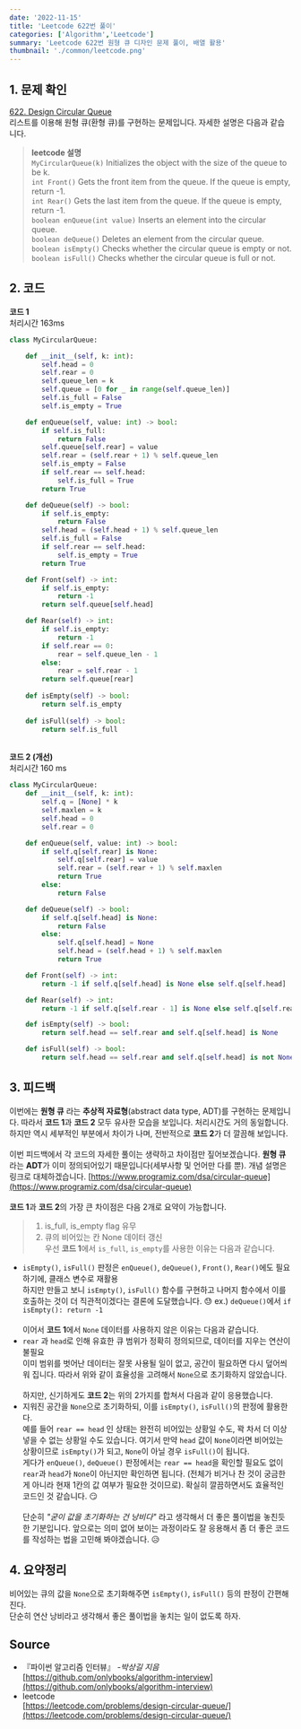 ```yaml
---
date: '2022-11-15'
title: 'Leetcode 622번 풀이'
categories: ['Algorithm','Leetcode']
summary: 'Leetcode 622번 원형 큐 디자인 문제 풀이, 배열 활용'
thumbnail: './common/leetcode.png'
---
```

## 1. 문제 확인

[622. Design Circular Queue](https://leetcode.com/problems/design-circular-queue/)
\
리스트를 이용해 원형 큐(환형 큐)를 구현하는 문제입니다. 자세한 설명은 다음과 같습니다.
> **leetcode 설명**  
> `MyCircularQueue(k)` Initializes the object with the size of the queue to be k.  
> `int Front()` Gets the front item from the queue. If the queue is empty, return -1.  
> `int Rear()` Gets the last item from the queue. If the queue is empty, return -1.  
> `boolean enQueue(int value)` Inserts an element into the circular queue.  
> `boolean deQueue()` Deletes an element from the circular queue.  
> `boolean isEmpty()` Checks whether the circular queue is empty or not.  
> `boolean isFull()` Checks whether the circular queue is full or not.  
## 2. 코드

**코드 1**  
처리시간 163ms
```py
class MyCircularQueue:

    def __init__(self, k: int):
        self.head = 0
        self.rear = 0
        self.queue_len = k
        self.queue = [0 for _ in range(self.queue_len)]
        self.is_full = False
        self.is_empty = True

    def enQueue(self, value: int) -> bool:
        if self.is_full:
            return False
        self.queue[self.rear] = value
        self.rear = (self.rear + 1) % self.queue_len
        self.is_empty = False
        if self.rear == self.head:
            self.is_full = True
        return True

    def deQueue(self) -> bool:
        if self.is_empty:
            return False
        self.head = (self.head + 1) % self.queue_len
        self.is_full = False
        if self.rear == self.head:
            self.is_empty = True
        return True

    def Front(self) -> int:
        if self.is_empty:
            return -1
        return self.queue[self.head]

    def Rear(self) -> int:
        if self.is_empty:
            return -1
        if self.rear == 0:
            rear = self.queue_len - 1
        else:
            rear = self.rear - 1
        return self.queue[rear]
    
    def isEmpty(self) -> bool:
        return self.is_empty
    
    def isFull(self) -> bool:
        return self.is_full
```
\
**코드 2 (개선)**  
처리시간 160 ms
```py
class MyCircularQueue:
    def __init__(self, k: int):
        self.q = [None] * k
        self.maxlen = k
        self.head = 0
        self.rear = 0

    def enQueue(self, value: int) -> bool:
        if self.q[self.rear] is None:
            self.q[self.rear] = value
            self.rear = (self.rear + 1) % self.maxlen
            return True
        else:
            return False

    def deQueue(self) -> bool:
        if self.q[self.head] is None:
            return False
        else:
            self.q[self.head] = None
            self.head = (self.head + 1) % self.maxlen
            return True

    def Front(self) -> int:
        return -1 if self.q[self.head] is None else self.q[self.head]

    def Rear(self) -> int:
        return -1 if self.q[self.rear - 1] is None else self.q[self.rear - 1]

    def isEmpty(self) -> bool:
        return self.head == self.rear and self.q[self.head] is None

    def isFull(self) -> bool:
        return self.head == self.rear and self.q[self.head] is not None
```

## 3. 피드백
이번에는 **원형 큐** 라는 **추상적 자료형**(abstract data type, ADT)를 구현하는 문제입니다. 따라서 **코드 1**과 **코드 2** 모두 유사한 모습을 보입니다. 처리시간도 거의 동일합니다. 하지만 역시 세부적인 부분에서 차이가 나며, 전반적으로 **코드 2**가 더 깔끔해 보입니다.  
\
이번 피드백에서 각 코드의 자세한 풀이는 생략하고 차이점만 짚어보겠습니다. **원형 큐** 라는 **ADT**가 이미 정의되어있기 때문입니다(세부사항 및 언어만 다를 뿐). 개념 설명은 링크로 대체하겠습니다. [https://www.programiz.com/dsa/circular-queue](https://www.programiz.com/dsa/circular-queue)  
\
**코드 1**과 **코드 2**의 가장 큰 차이점은 다음 2개로 요약이 가능합니다.
> 1. is_full, is_empty flag 유무  
> 2. 큐의 비어있는 칸 None 데이터 갱신  
우선 **코드 1**에서 `is_full`, `is_empty`를 사용한 이유는 다음과 같습니다.
- `isEmpty()`, `isFull()` 판정은 `enQueue()`, `deQueue()`, `Front()`, `Rear()`에도 필요하기에, 클래스 변수로 재활용  
하지만 만들고 보니 `isEmpty()`, `isFull()` 함수를 구현하고  나머지 함수에서 이를 호출하는 것이 더 직관적이겠다는 결론에 도달했습니다. 😓 ex.) `deQueue()`에서 `if isEmpty(): return -1`  
\
이어서 **코드 1**에서 `None` 데이터를 사용하지 않은 이유는 다음과 같습니다.  
- `rear` 과 `head`로 인해 유효한 큐 범위가 정확히 정의되므로, 데이터를 지우는 연산이 불필요  
이미 범위를 벗어난 데이터는 잘못 사용될 일이 없고, 공간이 필요하면 다시 덮어씌워 집니다. 따라서 위와 같이 효율성을 고려해서 `None`으로 초기화하지 않았습니다.  
\
하지만, 신기하게도 **코드 2**는 위의 2가지를 합쳐서 다음과 같이 응용했습니다.  
- 지워진 공간을 `None`으로 초기화하되, 이를 `isEmpty()`, `isFull()`의 판정에 활용한다.  
예를 들어 `rear == head` 인 상태는 완전히 비어있는 상황일 수도, 꽉 차서 더 이상 넣을 수 없는 상황일 수도 있습니다. 여기서 만약 `head` 값이 `None`이라면 비어있는 상황이므로 `isEmpty()`가 되고, `None`이 아닐 경우 `isFull()`이 됩니다.  
게다가 `enQueue()`, `deQueue()` 판정에서는 `rear == head`을 확인할 필요도 없이 `rear`과 `head`가 `None`이 아닌지만 확인하면 됩니다. (전체가 비거나 찬 것이 궁금한 게 아니라 현재 1칸의 값 여부가 필요한 것이므로). 확실히 깔끔하면서도 효율적인 코드인 것 같습니다. 😏  
\
단순히 *"굳이 값을 초기화하는 건 낭비다"* 라고 생각해서 더 좋은 풀이법을 놓친듯한 기분입니다. 앞으로는 의미 없어 보이는 과정이라도 잘 응용해서 좀 더 좋은 코드를 작성하는 법을 고민해 봐야겠습니다. 😥

## 4. 요약정리
비어있는 큐의 값을 `None`으로 초기화해주면 `isEmpty()`, `isFull()` 등의 판정이 간편해진다.  
단순히 연산 낭비라고 생각해서 좋은 풀이법을 놓치는 일이 없도록 하자.  

## Source

- 『파이썬 알고리즘 인터뷰』 *-박상길 지음*  
  [https://github.com/onlybooks/algorithm-interview](https://github.com/onlybooks/algorithm-interview)
- leetcode  
  [https://leetcode.com/problems/design-circular-queue/](https://leetcode.com/problems/design-circular-queue/)